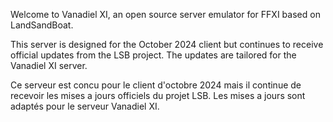 Welcome to Vanadiel XI, an open source server emulator for FFXI based on LandSandBoat.

This server is designed for the October 2024 client but continues to receive official updates from the LSB project. 
The updates are tailored for the Vanadiel XI server.

Ce serveur est concu pour le client d'octobre 2024 mais il continue de recevoir les mises a jours officiels du projet LSB. 
Les mises a jours sont adaptés pour le serveur Vanadiel XI.


